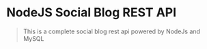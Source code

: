# NodeJS Social Blog REST API

> This is a complete social blog rest api powered by NodeJs and MySQL
